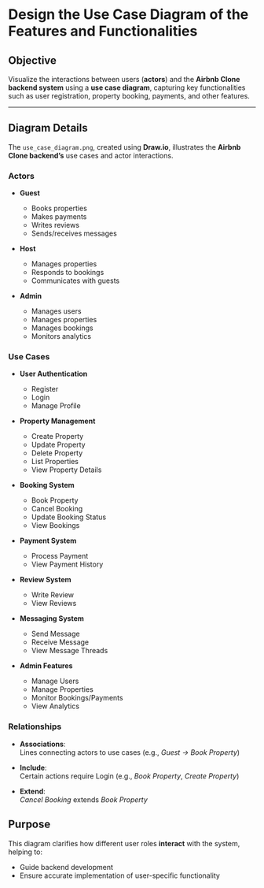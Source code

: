 # Design the Use Case Diagram of the Features and Functionalities

## Objective

Visualize the interactions between users (**actors**) and the **Airbnb Clone backend system** using a **use case diagram**, capturing key functionalities such as user registration, property booking, payments, and other features.

---

## Diagram Details

The `use_case_diagram.png`, created using **Draw.io**, illustrates the **Airbnb Clone backend’s** use cases and actor interactions.

### Actors

- **Guest**  
  - Books properties  
  - Makes payments  
  - Writes reviews  
  - Sends/receives messages

- **Host**  
  - Manages properties  
  - Responds to bookings  
  - Communicates with guests

- **Admin**  
  - Manages users  
  - Manages properties  
  - Manages bookings  
  - Monitors analytics

### Use Cases

- **User Authentication**  
  - Register  
  - Login  
  - Manage Profile

- **Property Management**  
  - Create Property  
  - Update Property  
  - Delete Property  
  - List Properties  
  - View Property Details

- **Booking System**  
  - Book Property  
  - Cancel Booking  
  - Update Booking Status  
  - View Bookings

- **Payment System**  
  - Process Payment  
  - View Payment History

- **Review System**  
  - Write Review  
  - View Reviews

- **Messaging System**  
  - Send Message  
  - Receive Message  
  - View Message Threads

- **Admin Features**  
  - Manage Users  
  - Manage Properties  
  - Monitor Bookings/Payments  
  - View Analytics

### Relationships

- **Associations**:  
  Lines connecting actors to use cases (e.g., *Guest → Book Property*)

- **Include**:  
  Certain actions require Login (e.g., *Book Property*, *Create Property*)

- **Extend**:  
  *Cancel Booking* extends *Book Property*


## Purpose

This diagram clarifies how different user roles **interact** with the system, helping to:

- Guide backend development  
- Ensure accurate implementation of user-specific functionality

